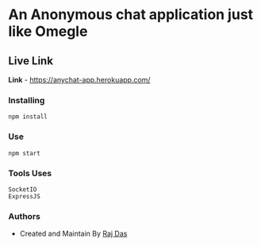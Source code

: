 # An Anonymous chat application just like Omegle
## Live Link
**Link** - https://anychat-app.herokuapp.com/
### Installing
```
npm install
```
### Use
```
npm start
```
### Tools Uses
```
SocketIO
ExpressJS
```
### Authors
* Created and Maintain By [Raj Das](https://www.fb.com/itsrajdas)
